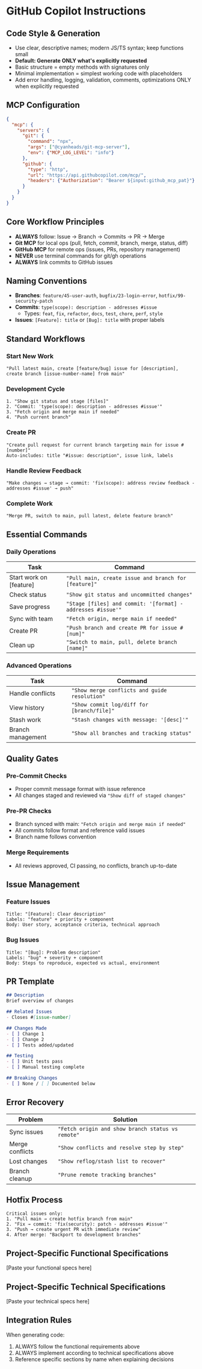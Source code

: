 # GitHub Copilot Instructions

## Code Style & Generation
- Use clear, descriptive names; modern JS/TS syntax; keep functions small
- **Default: Generate ONLY what's explicitly requested**
- Basic structure = empty methods with signatures only
- Minimal implementation = simplest working code with placeholders
- Add error handling, logging, validation, comments, optimizations ONLY when explicitly requested

## MCP Configuration
```json
{
  "mcp": {
    "servers": {
      "git": {
        "command": "npx",
        "args": ["@cyanheads/git-mcp-server"],
        "env": {"MCP_LOG_LEVEL": "info"}
      },
      "github": {
        "type": "http",
        "url": "https://api.githubcopilot.com/mcp/",
        "headers": {"Authorization": "Bearer ${input:github_mcp_pat}"}
      }
    }
  }
}
```

## Core Workflow Principles
- **ALWAYS** follow: Issue → Branch → Commits → PR → Merge
- **Git MCP** for local ops (pull, fetch, commit, branch, merge, status, diff)
- **GitHub MCP** for remote ops (issues, PRs, repository management)
- **NEVER** use terminal commands for git/gh operations
- **ALWAYS** link commits to GitHub issues

## Naming Conventions
- **Branches**: `feature/45-user-auth`, `bugfix/23-login-error`, `hotfix/99-security-patch`
- **Commits**: `type(scope): description - addresses #issue`
  - Types: `feat`, `fix`, `refactor`, `docs`, `test`, `chore`, `perf`, `style`
- **Issues**: `[Feature]: title` or `[Bug]: title` with proper labels

## Standard Workflows

### Start New Work
```
"Pull latest main, create [feature/bug] issue for [description], create branch [issue-number-name] from main"
```

### Development Cycle
```
1. "Show git status and stage [files]"
2. "Commit: 'type(scope): description - addresses #issue'"
3. "Fetch origin and merge main if needed"
4. "Push current branch"
```

### Create PR
```
"Create pull request for current branch targeting main for issue #[number]"
Auto-includes: title "#issue: description", issue link, labels
```

### Handle Review Feedback
```
"Make changes → stage → commit: 'fix(scope): address review feedback - addresses #issue' → push"
```

### Complete Work
```
"Merge PR, switch to main, pull latest, delete feature branch"
```

## Essential Commands

### Daily Operations
| Task | Command |
|------|---------|
| Start work on [feature] | `"Pull main, create issue and branch for [feature]"` |
| Check status | `"Show git status and uncommitted changes"` |
| Save progress | `"Stage [files] and commit: '[format] - addresses #issue'"` |
| Sync with team | `"Fetch origin, merge main if needed"` |
| Create PR | `"Push branch and create PR for issue #[num]"` |
| Clean up | `"Switch to main, pull, delete branch [name]"` |

### Advanced Operations
| Task | Command |
|------|---------|
| Handle conflicts | `"Show merge conflicts and guide resolution"` |
| View history | `"Show commit log/diff for [branch/file]"` |
| Stash work | `"Stash changes with message: '[desc]'"` |
| Branch management | `"Show all branches and tracking status"` |

## Quality Gates

### Pre-Commit Checks
- Proper commit message format with issue reference
- All changes staged and reviewed via `"Show diff of staged changes"`

### Pre-PR Checks
- Branch synced with main: `"Fetch origin and merge main if needed"`
- All commits follow format and reference valid issues
- Branch name follows convention

### Merge Requirements
- All reviews approved, CI passing, no conflicts, branch up-to-date

## Issue Management

### Feature Issues
```
Title: "[Feature]: Clear description"
Labels: "feature" + priority + component
Body: User story, acceptance criteria, technical approach
```

### Bug Issues
```
Title: "[Bug]: Problem description"  
Labels: "bug" + severity + component
Body: Steps to reproduce, expected vs actual, environment
```

## PR Template
```markdown
## Description
Brief overview of changes

## Related Issues
- Closes #[issue-number]

## Changes Made
- [ ] Change 1
- [ ] Change 2
- [ ] Tests added/updated

## Testing
- [ ] Unit tests pass
- [ ] Manual testing complete

## Breaking Changes
- [ ] None / [ ] Documented below
```

## Error Recovery

| Problem | Solution |
|---------|----------|
| Sync issues | `"Fetch origin and show branch status vs remote"` |
| Merge conflicts | `"Show conflicts and resolve step by step"` |
| Lost changes | `"Show reflog/stash list to recover"` |
| Branch cleanup | `"Prune remote tracking branches"` |

## Hotfix Process
```
Critical issues only:
1. "Pull main → create hotfix branch from main"
2. "Fix → commit: 'fix(security): patch - addresses #issue'"  
3. "Push → create urgent PR with immediate review"
4. After merge: "Backport to development branches"
```

## Project-Specific Functional Specifications
[Paste your functional specs here]

## Project-Specific Technical Specifications  
[Paste your technical specs here]

## Integration Rules
When generating code:
1. ALWAYS follow the functional requirements above
2. ALWAYS implement according to technical specifications above
3. Reference specific sections by name when explaining decisions